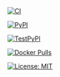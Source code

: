 [![CI](https://github.com/lukpacho/structural-fem-taskgen/actions/workflows/ci.yml/badge.svg)](https://github.com/lukpacho/structural-fem-taskgen/actions/workflows/ci.yml)

[![PyPI](https://img.shields.io/pypi/v/structural-fem-taskgen-cli.svg)](https://pypi.org/project/structural-fem-taskgen-cli/)

[![TestPyPI](https://img.shields.io/pypi/v/structural-fem-taskgen-cli.svg?label=testpypi)](https://test.pypi.org/project/structural-fem-taskgen-cli/)

[![Docker Pulls](https://img.shields.io/docker/pulls/<dockeruser>/taskgen)](https://hub.docker.com/r/<dockeruser>/taskgen)

[![License: MIT](https://img.shields.io/badge/license-MIT-blue.svg)](LICENSE)
